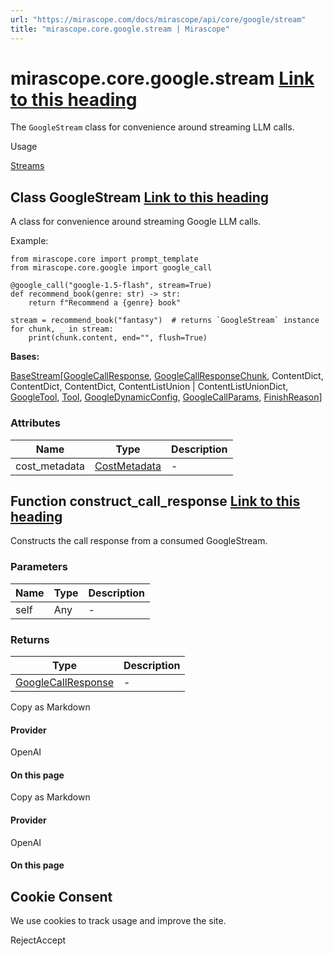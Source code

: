 ```yaml
---
url: "https://mirascope.com/docs/mirascope/api/core/google/stream"
title: "mirascope.core.google.stream | Mirascope"
---
```


# mirascope.core.google.stream [Link to this heading](https://mirascope.com/docs/mirascope/api/core/google/stream\#mirascope-core-google-stream)

The `GoogleStream` class for convenience around streaming LLM calls.

Usage

[Streams](https://mirascope.com/docs/mirascope/learn/streams)

## Class GoogleStream [Link to this heading](https://mirascope.com/docs/mirascope/api/core/google/stream\#googlestream)

A class for convenience around streaming Google LLM calls.

Example:

```
from mirascope.core import prompt_template
from mirascope.core.google import google_call

@google_call("google-1.5-flash", stream=True)
def recommend_book(genre: str) -> str:
    return f"Recommend a {genre} book"

stream = recommend_book("fantasy")  # returns `GoogleStream` instance
for chunk, _ in stream:
    print(chunk.content, end="", flush=True)
```

**Bases:**

[BaseStream](https://mirascope.com/docs/mirascope/api/core/base/stream#basestream)\[[GoogleCallResponse](https://mirascope.com/docs/mirascope/api/core/google/call_response#googlecallresponse), [GoogleCallResponseChunk](https://mirascope.com/docs/mirascope/api/core/google/call_response_chunk#googlecallresponsechunk), ContentDict, ContentDict, ContentDict, ContentListUnion \| ContentListUnionDict, [GoogleTool](https://mirascope.com/docs/mirascope/api/core/google/tool#googletool), [Tool](https://mirascope.com/docs/mirascope/api/llm/tool#tool), [GoogleDynamicConfig](https://mirascope.com/docs/mirascope/api/core/google/dynamic_config#googledynamicconfig), [GoogleCallParams](https://mirascope.com/docs/mirascope/api/core/google/call_params#googlecallparams), [FinishReason](https://mirascope.com/docs/mirascope/api/core/openai/call_response_chunk#finishreason)\]

### Attributes

| Name | Type | Description |
| --- | --- | --- |
| cost\_metadata | [CostMetadata](https://mirascope.com/docs/mirascope/api/core/base/types#costmetadata) | - |

## Function construct\_call\_response [Link to this heading](https://mirascope.com/docs/mirascope/api/core/google/stream\#construct-call-response)

Constructs the call response from a consumed GoogleStream.

### Parameters

| Name | Type | Description |
| --- | --- | --- |
| self | Any | - |

### Returns

| Type | Description |
| --- | --- |
| [GoogleCallResponse](https://mirascope.com/docs/mirascope/api/core/google/call_response#googlecallresponse) | - |

Copy as Markdown

#### Provider

OpenAI

#### On this page

Copy as Markdown

#### Provider

OpenAI

#### On this page

## Cookie Consent

We use cookies to track usage and improve the site.

RejectAccept